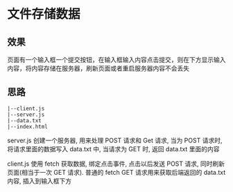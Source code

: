# 文件存储数据

## 效果

页面有一个输入框一个提交按钮，在输入框输入内容点击提交，则在下方显示输入内容，将内容存储在服务器，刷新页面或者重启服务器内容不会丢失

## 思路

```
|--client.js
|--server.js
|--data.txt
|--index.html
```

server.js 创建一个服务器, 用来处理 POST 请求和 Get 请求, 当为 POST 请求时, 将请求里面的数据写入 data.txt 中, 当请求为 GET 时, 返回 data.txt 里面的内容

client.js 使用 fetch 获取数据, 绑定点击事件, 点击以后发送 POST 请求, 同时刷新页面(相当于一次 GET 请求). 普通的 fetch GET 请求用来获取后端返回的 data.txt 内容, 插入到输入框下方
